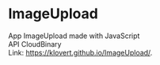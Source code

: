 # ImageUpload

App ImageUpload made with JavaScript <br>
API CloudBinary <br>
Link: https://klovert.github.io/ImageUpload/.

